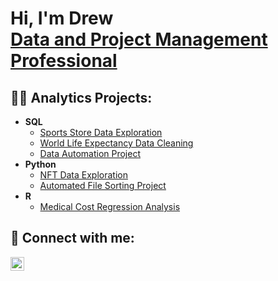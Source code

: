 <h1>Hi, I'm Drew <br/><a href="https://www.linkedin.com/in/andrew-barber-cspo-csm-985a571a6/">Data and Project Management Professional</a>
<h2>👨‍💻 Analytics Projects:</h2>

- <b>SQL</b>
  - [Sports Store Data Exploration](https://github.com/drewsefe/SQL.Portfolio/blob/main/Sports%20Store%20Sales.sql)
  - [World Life Expectancy Data Cleaning](https://github.com/drewsefe/SQL.Portfolio/blob/main/World%20Life%20Expectancy%20Data%20Cleaning.sql)
  - [Data Automation Project](https://github.com/drewsefe/SQL.Portfolio/blob/main/Automated%20Data%20Cleaning%20Project.sql)
- <b>Python</b>
  - [NFT Data Exploration](https://github.com/drewsefe/Python.Portfolio/blob/main/NFT%20Analysis.ipynb)
  - [Automated File Sorting Project](https://github.com/drewsefe/Python.Portfolio/blob/main/File%20Sorter%20Automation.ipynb)
- <b>R</b>
  - [Medical Cost Regression Analysis](https://github.com/drewsefe/R-Studio.Portfolio/blob/main/Medical%20Cost%20Regression.R)
<h2> 🤳 Connect with me:</h2>

[<img align="left" alt="JoshMadakor | LinkedIn" width="22px" src="https://cdn.jsdelivr.net/npm/simple-icons@v3/icons/linkedin.svg" />][linkedin]

[linkedin]: https://www.linkedin.com/in/andrew-barber-cspo-csm-985a571a6/

<!--
**joshmadakor1/joshmadakor1** is a ✨ _special_ ✨ repository because its `README.md` (this file) appears on your GitHub profile.

Here are some ideas to get you started:

- 🔭 I’m currently working on ...
- 🌱 I’m currently learning ...
- 👯 I’m looking to collaborate on ...
- 🤔 I’m looking for help with ...
- 💬 Ask me about ...
- 📫 How to reach me: ...
- 😄 Pronouns: ...
- ⚡ Fun fact: ...
-->
